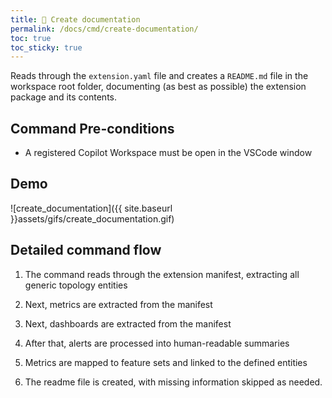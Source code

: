 ```yaml
---
title: 📑 Create documentation
permalink: /docs/cmd/create-documentation/
toc: true
toc_sticky: true
---
```


Reads through the `extension.yaml` file and creates a `README.md` file in the workspace root
folder, documenting (as best as possible) the extension package and its contents.

## Command Pre-conditions

- A registered Copilot Workspace must be open in the VSCode window

## Demo

![create_documentation]({{ site.baseurl }}assets/gifs/create_documentation.gif)

## Detailed command flow

1. The command reads through the extension manifest, extracting all generic topology entities

2. Next, metrics are extracted from the manifest

3. Next, dashboards are extracted from the manifest
   
4. After that, alerts are processed into human-readable summaries

5. Metrics are mapped to feature sets and linked to the defined entities

6. The readme file is created, with missing information skipped as needed.